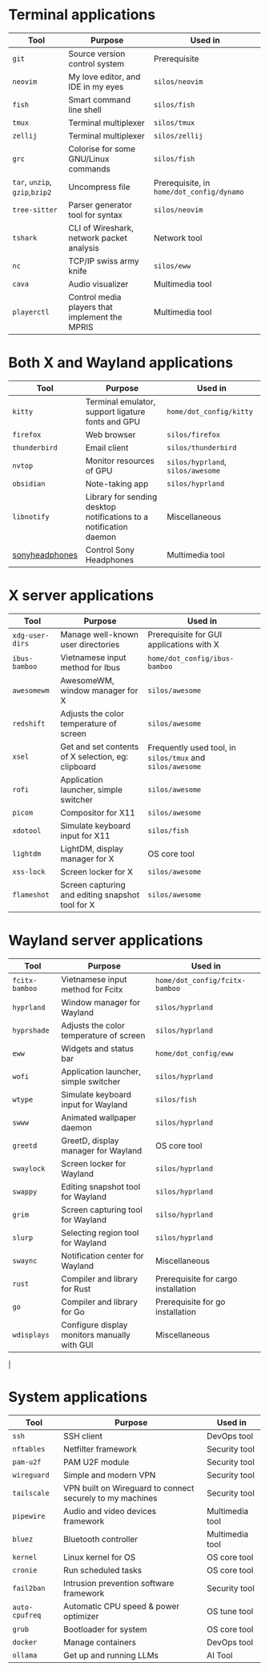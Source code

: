 # Terminal applications
|Tool|Purpose|Used in|
|----|-------|-------|
|`git`|Source version control system|Prerequisite|
|`neovim`|My love editor, and IDE in my eyes|`silos/neovim`|
|`fish`|Smart command line shell|`silos/fish`|
|`tmux`|Terminal multiplexer|`silos/tmux`|
|`zellij`|Terminal multiplexer|`silos/zellij`|
|`grc`|Colorise for some GNU/Linux commands|`silos/fish`|
|`tar`, `unzip`, `gzip`,`bzip2`|Uncompress file|Prerequisite, in `home/dot_config/dynamo`|
|`tree-sitter`|Parser generator tool for syntax|`silos/neovim`|
|`tshark`|CLI of Wireshark, network packet analysis|Network tool|
|`nc`|TCP/IP swiss army knife|`silos/eww`|
|`cava`|Audio visualizer|Multimedia tool|
|`playerctl`|Control media players that implement the MPRIS|Multimedia tool|

# Both X and Wayland applications
|Tool|Purpose|Used in|
|----|-------|-------|
|`kitty`|Terminal emulator, support ligature fonts and GPU|`home/dot_config/kitty`|
|`firefox`|Web browser|`silos/firefox`|
|`thunderbird`|Email client|`silos/thunderbird`|
|`nvtop`|Monitor resources of GPU|`silos/hyprland`, `silos/awesome`|
|`obsidian`|Note-taking app|`silos/hyprland`|
|`libnotify`|Library for sending desktop notifications to a notification daemon|Miscellaneous|
|[sonyheadphones](https://github.com/Plutoberth/SonyHeadphonesClient)|Control Sony Headphones|Multimedia tool|

# X server applications
|Tool|Purpose|Used in|
|----|-------|-------|
|`xdg-user-dirs`|Manage well-known user directories|Prerequisite for GUI applications with X|
|`ibus-bamboo`|Vietnamese input method for Ibus|`home/dot_config/ibus-bamboo`|
|`awesomewm`|AwesomeWM, window manager for X|`silos/awesome`|
|`redshift`|Adjusts the color temperature of screen|`silos/awesome`|
|`xsel`|Get and set contents of X selection, eg: clipboard|Frequently used tool, in `silos/tmux` and `silos/awesome`|
|`rofi`|Application launcher, simple switcher|`silos/awesome`|
|`picom`|Compositor for X11|`silos/awesome`|
|`xdotool`|Simulate keyboard input for X11|`silos/fish`|
|`lightdm`|LightDM, display manager for X|OS core tool|
|`xss-lock`|Screen locker for X|`silos/awesome`|
|`flameshot`|Screen capturing and editing snapshot tool for X|`silos/awesome`|

# Wayland server applications
|Tool|Purpose|Used in|
|----|-------|-------|
|`fcitx-bamboo`|Vietnamese input method for Fcitx|`home/dot_config/fcitx-bamboo`|
|`hyprland`|Window manager for Wayland|`silos/hyprland`|
|`hyprshade`|Adjusts the color temperature of screen|`silos/hyprland`|
|`eww`|Widgets and status bar|`home/dot_config/eww`|
|`wofi`|Application launcher, simple switcher|`silos/hyprland`|
|`wtype`|Simulate keyboard input for Wayland|`silos/fish`|
|`swww`|Animated wallpaper daemon|`silos/hyprland`|
|`greetd`|GreetD, display manager for Wayland|OS core tool|
|`swaylock`|Screen locker for Wayland|`silos/hyprland`|
|`swappy`|Editing snapshot tool for Wayland|`silos/hyprland`|
|`grim`|Screen capturing tool for Wayland|`silso/hyprland`|
|`slurp`|Selecting region tool for Wayland|`silos/hyprland`|
|`swaync`|Notification center for Wayland|Miscellaneous|
|`rust`|Compiler and library for Rust|Prerequisite for cargo installation|
|`go`|Compiler and library for Go|Prerequisite for go installation|
|`wdisplays`|Configure display monitors manually with GUI|Miscellaneous
|

# System applications
|Tool|Purpose|Used in|
|----|-------|-------|
|`ssh`|SSH client|DevOps tool|
|`nftables`|Netfilter framework|Security tool|
|`pam-u2f`|PAM U2F module|Security tool|
|`wireguard`|Simple and modern VPN|Security tool|
|`tailscale`|VPN built on Wireguard to connect securely to my machines|Security tool|
|`pipewire`|Audio and video devices framework|Multimedia tool|
|`bluez`|Bluetooth controller|Multimedia tool|
|`kernel`|Linux kernel for OS|OS core tool|
|`cronie`|Run scheduled tasks|OS core tool|
|`fail2ban`|Intrusion prevention software framework|Security tool|
|`auto-cpufreq`|Automatic CPU speed & power optimizer|OS tune tool|
|`grub`|Bootloader for system|OS core tool|
|`docker`|Manage containers|DevOps tool|
|`ollama`|Get up and running LLMs|AI Tool|
